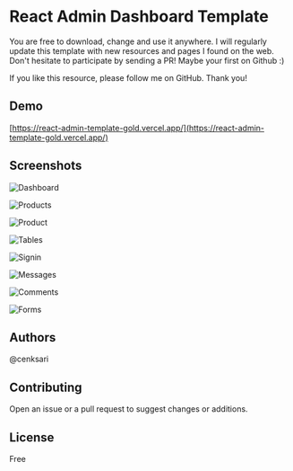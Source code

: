 # React Admin Dashboard Template

You are free to download, change and use it anywhere. I will regularly update this template with new resources and pages I found on the web. Don't hesitate to participate by sending a PR! Maybe your first on Github :)

If you like this resource, please follow me on GitHub. Thank you!

## Demo
[https://react-admin-template-gold.vercel.app/](https://react-admin-template-gold.vercel.app/)

## Screenshots

![Dashboard](https://raw.githubusercontent.com/cenksari/react-admin-template/master/screenshots/dashboard.png)

![Products](https://raw.githubusercontent.com/cenksari/react-admin-template/master/screenshots/products.png)

![Product](https://raw.githubusercontent.com/cenksari/react-admin-template/master/screenshots/product.png)

![Tables](https://raw.githubusercontent.com/cenksari/react-admin-template/master/screenshots/tables.png)

![Signin](https://raw.githubusercontent.com/cenksari/react-admin-template/master/screenshots/signin.png)

![Messages](https://raw.githubusercontent.com/cenksari/react-admin-template/master/screenshots/messages.png)

![Comments](https://raw.githubusercontent.com/cenksari/react-admin-template/master/screenshots/comments.png)

![Forms](https://raw.githubusercontent.com/cenksari/react-admin-template/master/screenshots/forms.png)

## Authors

@cenksari

## Contributing

Open an issue or a pull request to suggest changes or additions.

## License

Free
